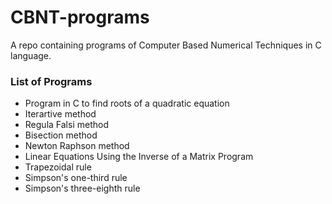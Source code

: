 # CBNT-programs
A repo containing programs of Computer Based Numerical Techniques in C language.

### List of Programs
- Program in C to find roots of a quadratic equation
- Iterartive method
- Regula Falsi method
- Bisection method
- Newton Raphson method
- Linear Equations Using the Inverse of a Matrix Program
- Trapezoidal rule
- Simpson's one-third rule
- Simpson's three-eighth rule
